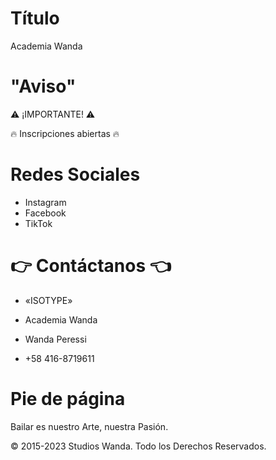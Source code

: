 # Título

Academia Wanda

# "Aviso"

⚠ ¡IMPORTANTE! ⚠

🔥 Inscripciones abiertas 🔥

# Redes Sociales

* Instagram
* Facebook
* TikTok

# 👉 Contáctanos 👈

* «ISOTYPE»
* Academia Wanda

* Wanda Peressi
* +58 416-8719611

# Pie de página

Bailar es nuestro Arte, nuestra Pasión.

© 2015-2023 Studios Wanda. Todo los Derechos Reservados.

